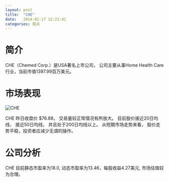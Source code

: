 ```yaml
---
layout: post
title:  "CHE"
date:   2014-02-17 12:21:41
categories: 观点
---
```


# 简介
CHE（Chemed Corp.）是USA著名上市公司，
公司主要从事Home Health Care行业，当前市值1397.99百万美元。

# 市场表现

![CHE](http://finviz.com/chart.ashx?t=CHE&ty=c&ta=1&p=d&s=l)

CHE 昨日收盘价 $76.88，
交易量较正常情况有所放大。
目前股价接近20日均线，
接近50日均线，
并且处于200日均线以上。
从短期市场走势来看，
股价走势平稳，投资者应减少无谓的操作。

# 公司分析
CHE 目前静态市盈率为18.0, 动态市盈率为13.46，每股收益4.27美元,
市场估值较为合理。
